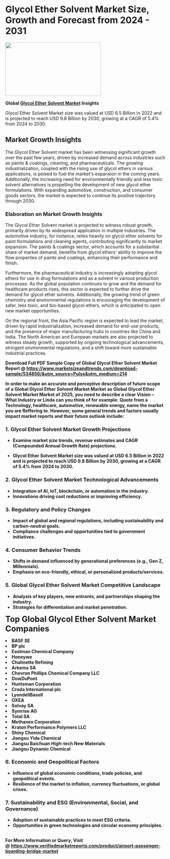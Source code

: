 <H1>Glycol Ether Solvent Market Size, Growth and Forecast from 2024 - 2031</H1><img class="aligncenter size-medium wp-image-584254" src="https://thirdeyenews.in/wp-content/uploads/2024/09/Global-Market-Research-300x168.jpeg" alt="" width="300" height="168" /><p><strong>Global&nbsp;<a href="https://www.marketsizeandtrends.com/download-sample/534856/&amp;utm_source=Pulse&amp;utm_medium=214">Glycol Ether Solvent Market</a> Insights</strong></p><p>Glycol Ether Solvent Market size was valued at USD 6.5 Billion in 2022 and is projected to reach USD 9.8 Billion by 2030, growing at a CAGR of 5.4% from 2024 to 2030.</p><p><h2>Market Growth Insights</h2> <p>The Glycol Ether Solvent market has been witnessing significant growth over the past few years, driven by increased demand across industries such as paints & coatings, cleaning, and pharmaceuticals. The growing industrialization, coupled with the rising use of glycol ethers in various applications, is poised to fuel the market's expansion in the coming years. Additionally, the increasing need for environmentally friendly and less toxic solvent alternatives is propelling the development of new glycol ether formulations. With expanding automotive, construction, and consumer goods sectors, the market is expected to continue its positive trajectory through 2030.</p> <p><strong></strong></p> <h3>Elaboration on Market Growth Insights</h3> <p>The Glycol Ether Solvent market is projected to witness robust growth, primarily driven by its widespread application in multiple industries. The automotive industry, for instance, relies heavily on glycol ether solvents for paint formulations and cleaning agents, contributing significantly to market expansion. The paints & coatings sector, which accounts for a substantial share of market demand, benefits from glycol ethers' ability to improve the flow properties of paints and coatings, enhancing their performance and finish.</p> <p>Furthermore, the pharmaceutical industry is increasingly adopting glycol ethers for use in drug formulations and as a solvent in various production processes. As the global population continues to grow and the demand for healthcare products rises, this sector is expected to further drive the demand for glycol ether solvents. Additionally, the growing trend of green chemistry and environmental regulations is encouraging the development of safer, less toxic, and bio-based glycol ethers, which is anticipated to open new market opportunities.</p> <p>On the regional front, the Asia Pacific region is expected to lead the market, driven by rapid industrialization, increased demand for end-use products, and the presence of major manufacturing hubs in countries like China and India. The North American and European markets are also projected to witness steady growth, supported by ongoing technological advancements, stringent environmental regulations, and a shift toward more sustainable industrial practices.</p> <p><strong></p><p><span class=""><strong>Download Full PDF Sample Copy of Global Glycol Ether Solvent Market Report</strong> @ <a href="https://www.marketsizeandtrends.com/download-sample/534856/&amp;utm_source=Pulse&amp;utm_medium=214" target="_blank">https://www.marketsizeandtrends.com/download-sample/534856/&amp;utm_source=Pulse&amp;utm_medium=214</a></span></p><p>In order to make an accurate and perceptive description of future scope of a Global&nbsp;Glycol Ether Solvent Market Market as Global&nbsp;Glycol Ether Solvent Market Market of 2025, you need to describe a clear Vision &ndash; What Industry or Linda can you think of for example: Quote from a Technology, healthcare, automotive, renewable energy, name the market you are Reffering to. However, some general trends and factors usually impact market reports and their future outlook include:</p><h3>1.&nbsp;<strong>Glycol Ether Solvent Market Growth Projections</strong></h3><ul><li>Examine market size trends, revenue estimates and CAGR (Compounded Annual Growth Rate) projections.</li><li><p>Glycol Ether Solvent Market size was valued at USD 6.5 Billion in 2022 and is projected to reach USD 9.8 Billion by 2030, growing at a CAGR of 5.4% from 2024 to 2030.</p></li></ul><h3>2.&nbsp;<strong>Glycol Ether Solvent Market Technological Advancements</strong></h3><ul><li>Integration of AI, IoT, blockchain, or automation in the industry.</li><li>Innovations driving cost reductions or improving efficiency.</li></ul><h3>3.&nbsp;<strong>Regulatory and Policy Changes</strong></h3><ul><li>Impact of global and regional regulations, including sustainability and carbon-neutral goals.</li><li>Compliance challenges and opportunities tied to government initiatives.</li></ul><h3>4.&nbsp;<strong>Consumer Behavior Trends</strong></h3><ul><li>Shifts in demand influenced by generational preferences (e.g., Gen Z, Millennials).</li><li>Emphasis on eco-friendly, ethical, or personalized products/services.</li></ul><h3>5.&nbsp;<strong>Global Glycol Ether Solvent Market Competitive Landscape</strong></h3><ul><li>Analysis of key players, new entrants, and partnerships shaping the industry.</li><li>Strategies for differentiation and market penetration.</li></ul><p data-pm-slice="1 1 []"><span style="color: inherit; font-family: inherit; font-size: 25px;">Top Global Glycol Ether Solvent Market Companies</span></p><div class="" data-test-id=""><p><li>BASF SE</li><li> BP plc</li><li> Eastman Chemical Company</li><li> Honeywe</li><li> Chalmette Refining</li><li> Arkema SA</li><li> Chevron Phillips Chemical Company LLC</li><li> DowDuPont</li><li> Huntsman Corporation</li><li> Croda International plc</li><li> LyondellBasell</li><li> OXEA</li><li> Solvay SA</li><li> Symrise AG</li><li> Total SA</li><li> Methanex Corporation</li><li> Kraton Performance Polymers LLC</li><li> Shiny Chemical</li><li> Jiangsu Yida Chemical</li><li> Jiangsu Baichuan High-tech New Materials</li><li> Jiangsu Dynamic Chemical</li></p></div><h3>6.&nbsp;<strong>Economic and Geopolitical Factors</strong></h3><ul><li>Influence of global economic conditions, trade policies, and geopolitical events.</li><li>Resilience of the market to inflation, currency fluctuations, or global crises.</li></ul><h3>7.&nbsp;<strong>Sustainability and ESG (Environmental, Social, and Governance)</strong></h3><ul><li>Adoption of sustainable practices to meet ESG criteria.</li><li>Opportunities in green technologies and circular economy principles.</li></ul><h2><strong style="font-size: 14px;">For More Information or Query, Visit @&nbsp;</strong><a style="background-color: #ffffff; font-size: 14px;" href="https://www.marketsizeandtrends.com/report/glycol-ether-solvent-market/" target="_blank">https://www.verifiedmarketreports.com/product/airport-passenger-boarding-bridge-market</a></h2>

